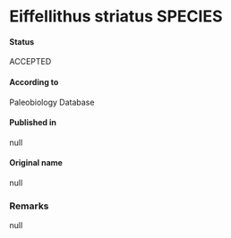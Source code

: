 Eiffellithus striatus SPECIES
=======

#### Status
ACCEPTED

#### According to
Paleobiology Database

#### Published in
null

#### Original name
null

### Remarks
null